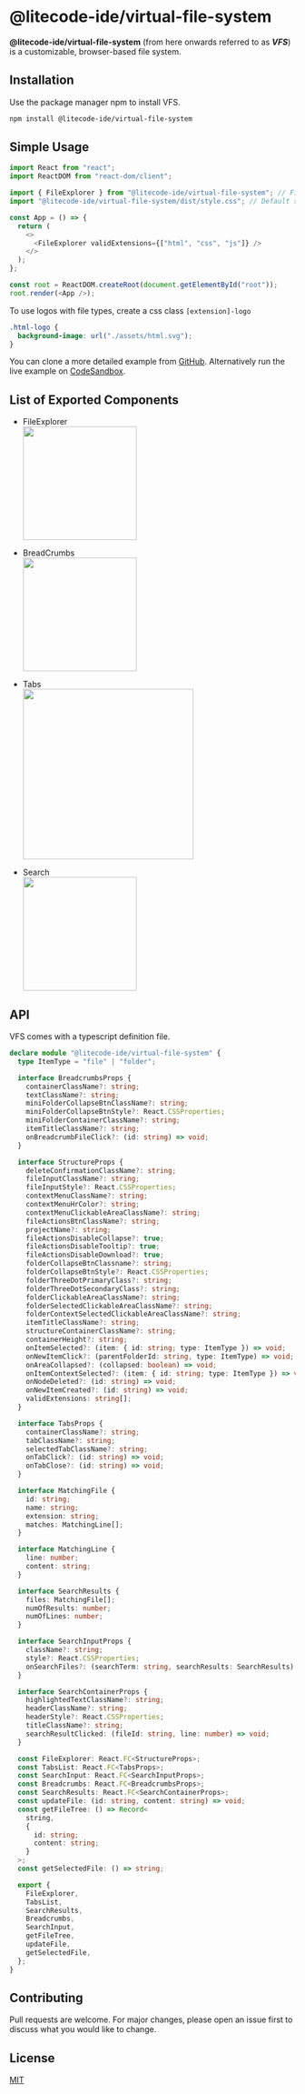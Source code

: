 # @litecode-ide/virtual-file-system

**@litecode-ide/virtual-file-system** (from here onwards referred to as **_VFS_**) is a customizable, browser-based file system.

## Installation

Use the package manager npm to install VFS.

```bash
npm install @litecode-ide/virtual-file-system
```

## Simple Usage

```js
import React from "react";
import ReactDOM from "react-dom/client";

import { FileExplorer } from "@litecode-ide/virtual-file-system"; // FileExplorer component
import "@litecode-ide/virtual-file-system/dist/style.css"; // Default styles

const App = () => {
  return (
    <>
      <FileExplorer validExtensions={["html", "css", "js"]} />
    </>
  );
};

const root = ReactDOM.createRoot(document.getElementById("root"));
root.render(<App />);
```

To use logos with file types, create a css class `[extension]-logo`

```css
.html-logo {
  background-image: url("./assets/html.svg");
}
```

You can clone a more detailed example from [GitHub](https://github.com/LiteCode-IDE/vfs-sample.git). Alternatively run the live example on [CodeSandbox](https://codesandbox.io/p/github/LiteCode-IDE/vfs-sample/main?layout=%257B%2522sidebarPanel%2522%253A%2522EXPLORER%2522%252C%2522rootPanelGroup%2522%253A%257B%2522direction%2522%253A%2522horizontal%2522%252C%2522contentType%2522%253A%2522UNKNOWN%2522%252C%2522type%2522%253A%2522PANEL_GROUP%2522%252C%2522id%2522%253A%2522ROOT_LAYOUT%2522%252C%2522panels%2522%253A%255B%257B%2522type%2522%253A%2522PANEL_GROUP%2522%252C%2522contentType%2522%253A%2522UNKNOWN%2522%252C%2522direction%2522%253A%2522vertical%2522%252C%2522id%2522%253A%2522clqci8er30006356vfnd2iny4%2522%252C%2522sizes%2522%253A%255B70%252C30%255D%252C%2522panels%2522%253A%255B%257B%2522type%2522%253A%2522PANEL_GROUP%2522%252C%2522contentType%2522%253A%2522EDITOR%2522%252C%2522direction%2522%253A%2522horizontal%2522%252C%2522id%2522%253A%2522EDITOR%2522%252C%2522panels%2522%253A%255B%257B%2522type%2522%253A%2522PANEL%2522%252C%2522contentType%2522%253A%2522EDITOR%2522%252C%2522id%2522%253A%2522clqci8er30002356v3zglr9d3%2522%257D%255D%257D%252C%257B%2522type%2522%253A%2522PANEL_GROUP%2522%252C%2522contentType%2522%253A%2522SHELLS%2522%252C%2522direction%2522%253A%2522horizontal%2522%252C%2522id%2522%253A%2522SHELLS%2522%252C%2522panels%2522%253A%255B%257B%2522type%2522%253A%2522PANEL%2522%252C%2522contentType%2522%253A%2522SHELLS%2522%252C%2522id%2522%253A%2522clqci8er30004356vrajed05p%2522%257D%255D%252C%2522sizes%2522%253A%255B100%255D%257D%255D%257D%252C%257B%2522type%2522%253A%2522PANEL_GROUP%2522%252C%2522contentType%2522%253A%2522DEVTOOLS%2522%252C%2522direction%2522%253A%2522vertical%2522%252C%2522id%2522%253A%2522DEVTOOLS%2522%252C%2522panels%2522%253A%255B%257B%2522type%2522%253A%2522PANEL%2522%252C%2522contentType%2522%253A%2522DEVTOOLS%2522%252C%2522id%2522%253A%2522clqci8er30005356vp8n5i57j%2522%257D%255D%252C%2522sizes%2522%253A%255B100%255D%257D%255D%252C%2522sizes%2522%253A%255B40%252C60%255D%257D%252C%2522tabbedPanels%2522%253A%257B%2522clqci8er30002356v3zglr9d3%2522%253A%257B%2522id%2522%253A%2522clqci8er30002356v3zglr9d3%2522%252C%2522tabs%2522%253A%255B%255D%257D%252C%2522clqci8er30005356vp8n5i57j%2522%253A%257B%2522id%2522%253A%2522clqci8er30005356vp8n5i57j%2522%252C%2522activeTabId%2522%253A%2522clqci9sgs00bu356vreccsav2%2522%252C%2522tabs%2522%253A%255B%257B%2522type%2522%253A%2522ENV_SETUP%2522%252C%2522id%2522%253A%2522clqci8etp000o356vpam546dt%2522%252C%2522mode%2522%253A%2522permanent%2522%257D%252C%257B%2522type%2522%253A%2522UNASSIGNED_PORT%2522%252C%2522port%2522%253A5173%252C%2522id%2522%253A%2522clqci9sgs00bu356vreccsav2%2522%252C%2522mode%2522%253A%2522permanent%2522%252C%2522path%2522%253A%2522%252F%2522%257D%255D%257D%252C%2522clqci8er30004356vrajed05p%2522%253A%257B%2522id%2522%253A%2522clqci8er30004356vrajed05p%2522%252C%2522activeTabId%2522%253A%2522clqci8er30003356v0nijrgme%2522%252C%2522tabs%2522%253A%255B%257B%2522id%2522%253A%2522clqci8er30003356v0nijrgme%2522%252C%2522mode%2522%253A%2522permanent%2522%252C%2522type%2522%253A%2522TERMINAL%2522%252C%2522shellId%2522%253A%2522clqci8f5r000redh5hdbxd7po%2522%257D%252C%257B%2522type%2522%253A%2522TASK_LOG%2522%252C%2522taskId%2522%253A%2522dev%2522%252C%2522id%2522%253A%2522clqci8f9w005c356vc7x0fxhk%2522%252C%2522mode%2522%253A%2522permanent%2522%257D%255D%257D%257D%252C%2522showDevtools%2522%253Atrue%252C%2522showShells%2522%253Atrue%252C%2522showSidebar%2522%253Afalse%252C%2522sidebarPanelSize%2522%253A0%257D).

## List of Exported Components

- FileExplorer\
  [<img src="sample/structure.gif" width="200"/>](sample/structure.gif)

- BreadCrumbs\
  [<img src="sample/breadcrumbs.gif" width="200"/>](sample/breadcrumbs.gif)

- Tabs\
  [<img src="sample/tabs.gif" width="300"/>](sample/tabs.gif)

- Search\
  [<img src="sample/search.gif" width="200"/>](sample/search.gif)

## API

VFS comes with a typescript definition file.

```ts
declare module "@litecode-ide/virtual-file-system" {
  type ItemType = "file" | "folder";

  interface BreadcrumbsProps {
    containerClassName?: string;
    textClassName?: string;
    miniFolderCollapseBtnClassName?: string;
    miniFolderCollapseBtnStyle?: React.CSSProperties;
    miniFolderContainerClassName?: string;
    itemTitleClassName?: string;
    onBreadcrumbFileClick?: (id: string) => void;
  }

  interface StructureProps {
    deleteConfirmationClassName?: string;
    fileInputClassName?: string;
    fileInputStyle?: React.CSSProperties;
    contextMenuClassName?: string;
    contextMenuHrColor?: string;
    contextMenuClickableAreaClassName?: string;
    fileActionsBtnClassName?: string;
    projectName?: string;
    fileActionsDisableCollapse?: true;
    fileActionsDisableTooltip?: true;
    fileActionsDisableDownload?: true;
    folderCollapseBtnClassname?: string;
    folderCollapseBtnStyle?: React.CSSProperties;
    folderThreeDotPrimaryClass?: string;
    folderThreeDotSecondaryClass?: string;
    folderClickableAreaClassName?: string;
    folderSelectedClickableAreaClassName?: string;
    folderContextSelectedClickableAreaClassName?: string;
    itemTitleClassName?: string;
    structureContainerClassName?: string;
    containerHeight?: string;
    onItemSelected?: (item: { id: string; type: ItemType }) => void;
    onNewItemClick?: (parentFolderId: string, type: ItemType) => void;
    onAreaCollapsed?: (collapsed: boolean) => void;
    onItemContextSelected?: (item: { id: string; type: ItemType }) => void;
    onNodeDeleted?: (id: string) => void;
    onNewItemCreated?: (id: string) => void;
    validExtensions: string[];
  }

  interface TabsProps {
    containerClassName?: string;
    tabClassName?: string;
    selectedTabClassName?: string;
    onTabClick?: (id: string) => void;
    onTabClose?: (id: string) => void;
  }

  interface MatchingFile {
    id: string;
    name: string;
    extension: string;
    matches: MatchingLine[];
  }

  interface MatchingLine {
    line: number;
    content: string;
  }

  interface SearchResults {
    files: MatchingFile[];
    numOfResults: number;
    numOfLines: number;
  }

  interface SearchInputProps {
    className?: string;
    style?: React.CSSProperties;
    onSearchFiles?: (searchTerm: string, searchResults: SearchResults) => void;
  }

  interface SearchContainerProps {
    highlightedTextClassName?: string;
    headerClassName?: string;
    headerStyle?: React.CSSProperties;
    titleClassName?: string;
    searchResultClicked: (fileId: string, line: number) => void;
  }

  const FileExplorer: React.FC<StructureProps>;
  const TabsList: React.FC<TabsProps>;
  const SearchInput: React.FC<SearchInputProps>;
  const Breadcrumbs: React.FC<BreadcrumbsProps>;
  const SearchResults: React.FC<SearchContainerProps>;
  const updateFile: (id: string, content: string) => void;
  const getFileTree: () => Record<
    string,
    {
      id: string;
      content: string;
    }
  >;
  const getSelectedFile: () => string;

  export {
    FileExplorer,
    TabsList,
    SearchResults,
    Breadcrumbs,
    SearchInput,
    getFileTree,
    updateFile,
    getSelectedFile,
  };
}
```

## Contributing

Pull requests are welcome. For major changes, please open an issue first to discuss what you would like to change.

## License

[MIT](./LICENSE)
